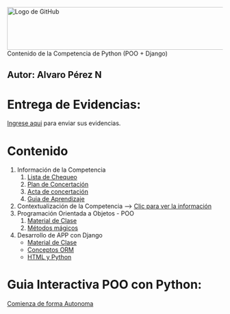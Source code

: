 <img src="https://miro.medium.com/v2/resize:fit:4800/format:webp/1*Bd5dYeGhFGhYuqJUpHjrNA.png" alt="Logo de GitHub" width="600" height="100">
Contenido de la Competencia de Python (POO + Django)

**Autor:** Alvaro Pérez N
---

# Entrega de Evidencias:
[Ingrese aqui](https://classroom.google.com/c/Nzc3NzY0NzU2MzQ4?cjc=hkji6dmy) para enviar sus evidencias.

# Contenido
1. Información de la Competencia
    1. [Lista de Chequeo](https://github.com/aperezn298/POODjangoSENA/blob/main/01_InfoCompetencia_3147912/LC_Python_Django.pdf)
    2. [Plan de Concertación](https://github.com/aperezn298/POODjangoSENA/blob/main/01_InfoCompetencia_3147912/Plan_Trabajo_Concertado_3147912.pdf)
    3. [Acta de concertación](https://github.com/aperezn298/POODjangoSENA/blob/main/01_InfoCompetencia_3147912/Acta_Concertacion_3147912.pdf) 
    4. [Guia de Aprendizaje](https://github.com/aperezn298/POODjangoSENA/blob/main/01_InfoCompetencia_3147912/GA_POO_Python_Django.pdf)
2. Contextualización de la Competencia --> [Clic para ver la información](https://github.com/aperezn298/POODjangoSENA/blob/main/002_POO/00ContextualizacionCompetencia.pdf)
3. Programación Orientada a Objetos - POO 
    1. [Material de Clase](https://github.com/aperezn298/POODjangoSENA/blob/main/02_POO/01ConceptoPOO.pdf)
    2. [Métodos mágicos](https://github.com/aperezn298/POODjangoSENA/blob/main/02_POO/02Metodos_Magicos_Python.pdf)
4. Desarrollo de APP con Django 
    - [Material de Clase](https://github.com/aperezn298/POODjangoSENA/blob/main/03_Django/02_0_ConceptosDjango.pdf)
    - [Conceptos ORM](https://github.com/aperezn298/POODjangoSENA/blob/main/03_Django/02_1_ConceptosORM.pdf)
    - [HTML y Python](https://github.com/aperezn298/POODjangoSENA/blob/main/03_Django/02_2_HTML_Python.pdf)

# Guia Interactiva POO con Python:
[Comienza de forma Autonoma](https://aperezn298.github.io/POODjangoSENA/GuiaPythonPOO/)